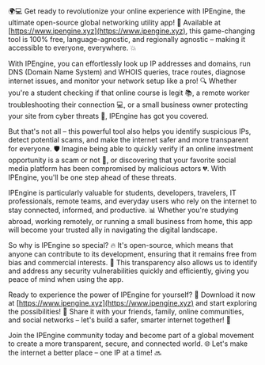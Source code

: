 🌍💻 Get ready to revolutionize your online experience with IPEngine, the ultimate open-source global networking utility app! 🚀 Available at [https://www.ipengine.xyz](https://www.ipengine.xyz), this game-changing tool is 100% free, language-agnostic, and regionally agnostic – making it accessible to everyone, everywhere. 💥

With IPEngine, you can effortlessly look up IP addresses and domains, run DNS (Domain Name System) and WHOIS queries, trace routes, diagnose internet issues, and monitor your network setup like a pro! 🔍 Whether you're a student checking if that online course is legit 📚, a remote worker troubleshooting their connection 💻, or a small business owner protecting your site from cyber threats 💸, IPEngine has got you covered.

But that's not all – this powerful tool also helps you identify suspicious IPs, detect potential scams, and make the internet safer and more transparent for everyone. 🛡️ Imagine being able to quickly verify if an online investment opportunity is a scam or not 🔴, or discovering that your favorite social media platform has been compromised by malicious actors 💔. With IPEngine, you'll be one step ahead of these threats.

IPEngine is particularly valuable for students, developers, travelers, IT professionals, remote teams, and everyday users who rely on the internet to stay connected, informed, and productive. 📊 Whether you're studying abroad, working remotely, or running a small business from home, this app will become your trusted ally in navigating the digital landscape.

So why is IPEngine so special? 🔥 It's open-source, which means that anyone can contribute to its development, ensuring that it remains free from bias and commercial interests. 🌟 This transparency also allows us to identify and address any security vulnerabilities quickly and efficiently, giving you peace of mind when using the app.

Ready to experience the power of IPEngine for yourself? 🎉 Download it now at [https://www.ipengine.xyz](https://www.ipengine.xyz) and start exploring the possibilities! 🚀 Share it with your friends, family, online communities, and social networks – let's build a safer, smarter internet together! 💪

Join the IPEngine community today and become part of a global movement to create a more transparent, secure, and connected world. 🌐 Let's make the internet a better place – one IP at a time! 🔜
